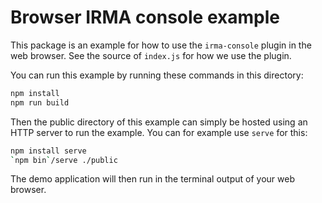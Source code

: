# Browser IRMA console example

This package is an example for how to use the `irma-console` plugin in the
web browser. See the source of `index.js` for how we use the plugin.

You can run this example by running these commands in this directory:

```bash
npm install
npm run build
```

Then the public directory of this example can simply be hosted using an HTTP
server to run the example. You can for example use `serve` for this:

```bash
npm install serve
`npm bin`/serve ./public
```

The demo application will then run in the terminal output of your web browser.
